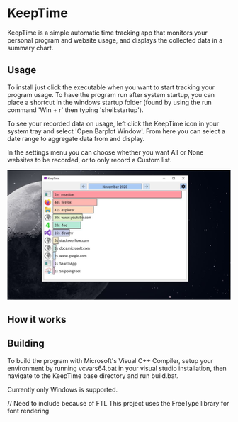 # KeepTime

KeepTime is a simple automatic time tracking app that monitors your personal program and website usage, and displays the collected data in a summary chart. 

## Usage

To install just click the executable when you want to start tracking your program usage. 
To have the program run after system startup, you can place a shortcut in the windows startup folder (found by using the run command
'Win + r' then typing 'shell:startup'). 

To see your recorded data on usage, left click the KeepTime icon in your system tray and select 'Open Barplot Window'.
From here you can select a date range to aggregate data from and display. 

In the settings menu you can choose whether you want All or None websites to be recorded, or to only record a Custom list.

![Alt text](.github/images/keeptimedesktop1.jpeg?raw=true "Title")

## How it works



## Building

To build the program with Microsoft's Visual C++ Compiler, setup your environment by running vcvars64.bat in your visual studio installation,
then navigate to the KeepTime base directory and run build.bat. 

Currently only Windows is supported.

// Need to include because of FTL
This project uses the FreeType library for font rendering
